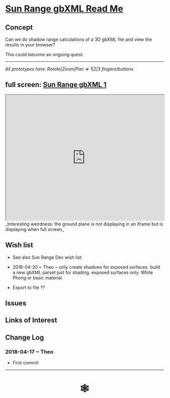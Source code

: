 <span style=display:none; >[You are now in a GitHub source code view - click this link to view Read Me file as a web page](http://www.ladybug.tools/spider/index.html#solar-well/sun-range-gbxml-dev/README.md "View file as a web page." ) </span>

# [Sun Range gbXML Read Me]( #solar-well/sun-range-gbxml-dev/README.md )


## Concept

Can we do shadow range calculations of a 3D gbXML file and view the results in your browser?

This could become an ongoing quest.



***

_All prototypes here: Rotate|Zoom|Pan => 1|2|3 fingers/buttons_

## full screen: [Sun Range gbXML 1]( http://www.ladybug.tools/spider/solar-well/sun-range-gbxml-dev/sun-range-gbxml-1.html )

<iframe class=iframeReadMe src=http://www.ladybug.tools/spider/solar-well/sun-range-gbxml-dev/sun-range-gbxml-1.html width=100% height=400px >Iframes are not displayed on github.com</iframe>
_Interesting weirdness: the ground plane is not displaying in an iframe but is displaying when full screen_



## Wish list

* See also Sun Range Dev wish list
* 2018-04-20 ~ Theo ~ only create shadows for exposed surfaces. build a new gbXML parset just for shading. exposed surfaces only. White Phong or basic material

* Export to file ??

## Issues



## Links of Interest



## Change Log

### 2018-04-17 ~ Theo

* First commit


***

# <center title="hello!" ><a href=javascript:window.scrollTo(0,0); style=text-decoration:none; > &#x1f578; </a></center>



